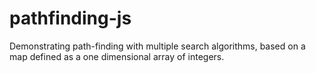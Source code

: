 # pathfinding-js
Demonstrating path-finding with multiple search algorithms, based on a map defined as a one dimensional array of integers.